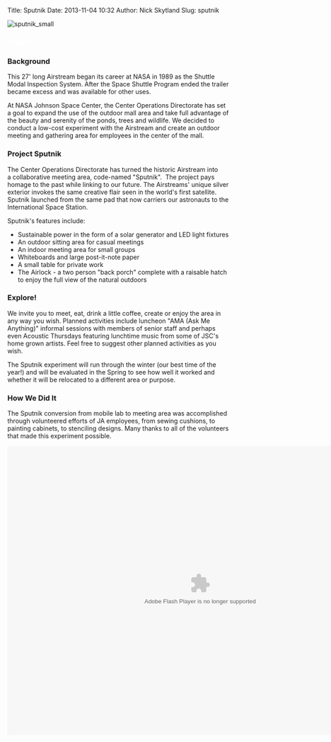 Title: Sputnik
Date: 2013-11-04 10:32
Author: Nick Skytland
Slug: sputnik

![sputnik\_small][]

### 

### <span style="color: #ffffff;">**Project**</span>

### Background

This 27' long Airstream began its career at NASA in 1989 as the Shuttle
Modal Inspection System. After the Space Shuttle Program ended the
trailer became excess and was available for other uses.

At NASA Johnson Space Center, the Center Operations Directorate has set
a goal to expand the use of the outdoor mall area and take full
advantage of the beauty and serenity of the ponds, trees and wildlife.
We decided to conduct a low-cost experiment with the Airstream and
create an outdoor meeting and gathering area for employees in the center
of the mall.

### **Project** **Sputnik**

The Center Operations Directorate has turned the historic Airstream into
a collaborative meeting area, code-named "Sputnik".  The project pays
homage to the past while linking to our future. The Airstreams' unique
silver exterior invokes the same creative flair seen in the world's
first satellite. Sputnik launched from the same pad that now carriers
our astronauts to the International Space Station.

Sputnik's features include:

-   Sustainable power in the form of a solar generator and LED light
    fixtures
-   An outdoor sitting area for casual meetings
-   An indoor meeting area for small groups
-   Whiteboards and large post-it-note paper
-   A small table for private work
-   The Airlock - a two person "back porch" complete with a raisable
    hatch to enjoy the full view of the natural outdoors

### **Explore!**

We invite you to meet, eat, drink a little coffee, create or enjoy the
area in any way you wish. Planned activities include luncheon "AMA (Ask
Me Anything)" informal sessions with members of senior staff and perhaps
even Acoustic Thursdays featuring lunchtime music from some of JSC's
home grown artists. Feel free to suggest other planned activities as you
wish.

The Sputnik experiment will run through the winter (our best time of the
year!) and will be evaluated in the Spring to see how well it worked and
whether it will be relocated to a different area or purpose.

### **How We Did It**

The Sputnik conversion from mobile lab to meeting area was accomplished
through volunteered efforts of JA employees, from sewing cushions, to
painting cabinets, to stenciling designs. Many thanks to all of the
volunteers that made this experiment possible.

<p>
<object width="872" height="654" classid="clsid:d27cdb6e-ae6d-11cf-96b8-444553540000" codebase="http://download.macromedia.com/pub/shockwave/cabs/flash/swflash.cab#version=6,0,40,0">
<param name="flashvars" value="offsite=true&amp;lang=en-us&amp;page_show_url=%2Fphotos%2F76425885%40N05%2Fsets%2F72157637562771255%2Fshow%2F&amp;page_show_back_url=%2Fphotos%2F76425885%40N05%2Fsets%2F72157637562771255%2F&amp;set_id=72157637562771255&amp;jump_to="></param><param name="allowFullScreen" value="true"></param><param name="src" value="http://www.flickr.com/apps/slideshow/show.swf?v=124984"></param><param name="allowfullscreen" value="true"></param>

<embed width="872" height="654" type="application/x-shockwave-flash" src="http://www.flickr.com/apps/slideshow/show.swf?v=124984" flashvars="offsite=true&amp;lang=en-us&amp;page_show_url=%2Fphotos%2F76425885%40N05%2Fsets%2F72157637562771255%2Fshow%2F&amp;page_show_back_url=%2Fphotos%2F76425885%40N05%2Fsets%2F72157637562771255%2F&amp;set_id=72157637562771255&amp;jump_to=" allowfullscreen="true" allowfullscreen="true">
</embed>
</object>
</p>

  [sputnik\_small]: http://open.nasa.gov/wp-content/uploads/2013/11/sputnik_small.jpg
